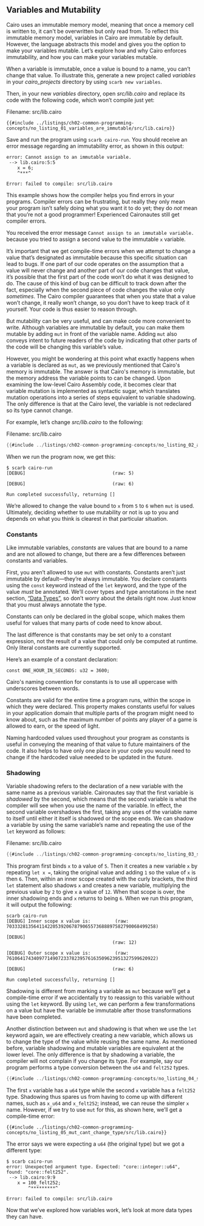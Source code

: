 ## Variables and Mutability

Cairo uses an immutable memory model, meaning that once a memory cell is written to,
it can't be overwritten but only read from. To reflect this immutable memory model,
variables in Cairo are immutable by default.
However, the language abstracts this model and gives you the option to make your
variables mutable. Let’s explore how and why Cairo enforces immutability, and how
you can make your variables mutable.

When a variable is immutable, once a value is bound to a name, you can’t change
that value. To illustrate this, generate a new project called _variables_ in
your _cairo_projects_ directory by using `scarb new variables`.

Then, in your new _variables_ directory, open _src/lib.cairo_ and replace its
code with the following code, which won’t compile just yet:

<span class="filename">Filename: src/lib.cairo</span>

```rust,does_not_compile
{{#include ../listings/ch02-common-programming-concepts/no_listing_01_variables_are_immutable/src/lib.cairo}}

```

Save and run the program using `scarb cairo-run`. You should receive an error message
regarding an immutability error, as shown in this output:

```shell
error: Cannot assign to an immutable variable.
 --> lib.cairo:5:5
    x = 6;
    ^***^

Error: failed to compile: src/lib.cairo
```

This example shows how the compiler helps you find errors in your programs.
Compiler errors can be frustrating, but really they only mean your program
isn’t safely doing what you want it to do yet; they do _not_ mean that you’re
not a good programmer! Experienced Caironautes still get compiler errors.

You received the error message `Cannot assign to an immutable variable.`
because you tried to assign a second value to the immutable `x` variable.

It’s important that we get compile-time errors when we attempt to change a
value that’s designated as immutable because this specific situation can lead to
bugs. If one part of our code operates on the assumption that a value will
never change and another part of our code changes that value, it’s possible
that the first part of the code won’t do what it was designed to do. The cause
of this kind of bug can be difficult to track down after the fact, especially
when the second piece of code changes the value only _sometimes_. The Cairo
compiler guarantees that when you state that a value won’t change, it really
won’t change, so you don’t have to keep track of it yourself. Your code is thus
easier to reason through.

But mutability can be very useful, and can make code more convenient to write.
Although variables are immutable by default, you can make them mutable by
adding `mut` in front of the variable name. Adding `mut` also conveys
intent to future readers of the code by indicating that other parts of the code
will be changing this variable’s value.

However, you might be wondering at this point what exactly happens when a variable
is declared as `mut`, as we previously mentioned that Cairo's memory is immutable.
The answer is that Cairo's memory is immutable, but the memory address the variable points
to can be changed. Upon examining the low-level Cairo Assembly code, it becomes clear that
variable mutation is implemented as syntactic sugar, which translates mutation operations
into a series of steps equivalent to variable shadowing. The only difference is that at the Cairo
level, the variable is not redeclared so its type cannot change.

For example, let’s change _src/lib.cairo_ to the following:

<span class="filename">Filename: src/lib.cairo</span>

```rust
{{#include ../listings/ch02-common-programming-concepts/no_listing_02_adding_mut/src/lib.cairo}}
```

When we run the program now, we get this:

```shell
$ scarb cairo-run
[DEBUG]                                (raw: 5)

[DEBUG]                                (raw: 6)

Run completed successfully, returning []
```

We’re allowed to change the value bound to `x` from `5` to `6` when `mut` is
used. Ultimately, deciding whether to use mutability or not is up to you and
depends on what you think is clearest in that particular situation.

### Constants

Like immutable variables, _constants_ are values that are bound to a name and
are not allowed to change, but there are a few differences between constants
and variables.

First, you aren’t allowed to use `mut` with constants. Constants aren’t just
immutable by default—they’re always immutable. You declare constants using the
`const` keyword instead of the `let` keyword, and the type of the value _must_
be annotated. We’ll cover types and type annotations in the next section,
[“Data Types”][data-types], so don’t worry about the details
right now. Just know that you must always annotate the type.

Constants can only be declared in the global scope, which makes
them useful for values that many parts of code need to know about.

The last difference is that constants may be set only to a constant expression,
not the result of a value that could only be computed at runtime. Only literal constants
are currently supported.

Here’s an example of a constant declaration:

```rust, noplayground
const ONE_HOUR_IN_SECONDS: u32 = 3600;
```

Cairo's naming convention for constants is to use all uppercase with
underscores between words.

Constants are valid for the entire time a program runs, within the scope in
which they were declared. This property makes constants useful for values in
your application domain that multiple parts of the program might need to know
about, such as the maximum number of points any player of a game is allowed to
earn, or the speed of light.

Naming hardcoded values used throughout your program as constants is useful in
conveying the meaning of that value to future maintainers of the code. It also
helps to have only one place in your code you would need to change if the
hardcoded value needed to be updated in the future.

### Shadowing

Variable shadowing refers to the declaration of a
new variable with the same name as a previous variable. Caironautes say that the
first variable is _shadowed_ by the second, which means that the second
variable is what the compiler will see when you use the name of the variable.
In effect, the second variable overshadows the first, taking any uses of the
variable name to itself until either it itself is shadowed or the scope ends.
We can shadow a variable by using the same variable’s name and repeating the
use of the `let` keyword as follows:

<span class="filename">Filename: src/lib.cairo</span>

```rust
{{#include ../listings/ch02-common-programming-concepts/no_listing_03_shadowing/src/lib.cairo}}
```

This program first binds `x` to a value of `5`. Then it creates a new variable
`x` by repeating `let x =`, taking the original value and adding `1` so the
value of `x` is then `6`. Then, within an inner scope created with the curly
brackets, the third `let` statement also shadows `x` and creates a new
variable, multiplying the previous value by `2` to give `x` a value of `12`.
When that scope is over, the inner shadowing ends and `x` returns to being `6`.
When we run this program, it will output the following:

```shell
scarb cairo-run
[DEBUG] Inner scope x value is:         (raw: 7033328135641142205392067879065573688897582790068499258)

[DEBUG]
                                       (raw: 12)

[DEBUG] Outer scope x value is:         (raw: 7610641743409771490723378239576163509623951327599620922)

[DEBUG]                                (raw: 6)

Run completed successfully, returning []
```

Shadowing is different from marking a variable as `mut` because we’ll get a
compile-time error if we accidentally try to reassign to this variable without
using the `let` keyword. By using `let`, we can perform a few transformations
on a value but have the variable be immutable after those transformations have
been completed.

Another distinction between `mut` and shadowing is that when we use the `let` keyword again,
we are effectively creating a new variable, which allows us to change the type of the
value while reusing the same name. As mentioned before, variable shadowing and mutable variables
are equivalent at the lower level.
The only difference is that by shadowing a variable, the compiler will not complain
if you change its type. For example, say our program performs a type conversion between the
`u64` and `felt252` types.

```rust
{{#include ../listings/ch02-common-programming-concepts/no_listing_04_shadowing_different_type/src/lib.cairo}}
```

The first `x` variable has a `u64` type while the second `x` variable has a `felt252` type.
Shadowing thus spares us from having to come up with different names, such as `x_u64`
and `x_felt252`; instead, we can reuse the simpler `x` name. However, if we try to use
`mut` for this, as shown here, we’ll get a compile-time error:

```rust,does_not_compile
{{#include ../listings/ch02-common-programming-concepts/no_listing_05_mut_cant_change_type/src/lib.cairo}}
```

The error says we were expecting a `u64` (the original type) but we got a different type:

```shell
$ scarb cairo-run
error: Unexpected argument type. Expected: "core::integer::u64", found: "core::felt252".
 --> lib.cairo:9:9
    x = 100_felt252;
        ^*********^

Error: failed to compile: src/lib.cairo
```

Now that we’ve explored how variables work, let’s look at more data types they
can have.

[data-types]: ch02-02-data-types.md
